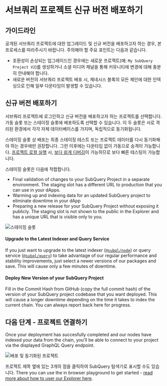 # 서브쿼리 프로젝트 신규 버전 배포하기

## 가이드라인

공개된 서브쿼리 프로젝트에 대한 업그레이드 및 신규 버전을 배포하고자 하는 경우, 본 프로세스를 따라주시기 바랍니다. 주의해야 할 주요 포인트는 다음과 같습니다.
- 호환성이 손상되는 업그레이드인 경우에는 새로운 프로젝트(예: `My SubQuery Project V2`)를 생성하거나 소셜 미디어 채널을 통해 커뮤니티에 변경에 대해 충분히 안내해야 합니다.
- 새로운 버전의 서브쿼리 프로젝트 배포 시, 제네시스 블록의 모든 체인에 대한 인덱싱으로 인해 일부 다운타임이 발생할 수 있습니다.

## 신규 버전 배포하기

서브쿼리 프로젝트에 로그인하고 신규 버전을 배포하고자 하는 프로젝트를 선택합니다. 가동 슬롯 또는 스테이징 슬롯에 배포하도록 선택할 수 있습니다. 이 두 슬롯은 서로 격리된 환경에서 각각 자체 데이터베이스를 가지며, 독립적으로 동기화됩니다.

스테이징 슬롯 상 배포는 최종 스테이징 테스트 또는 프로젝트 데이터를 다시 동기화해야 하는 경우에만 권장합니다. 그런 이후에는 다운타임 없이 가동으로 승격이 가능합니다. [프로젝트 로컬 실행](../run/run.md) 시, [보다 쉽게 디버깅](../tutorials_examples/debug-projects.md)이 가능하므로 보다 빠른 테스팅이 가능합니다.

스테이징 슬롯은 다음에 적합합니다.
* Final validation of changes to your SubQuery Project in a separate environment. The staging slot has a different URL to production that you can use in your dApps.
* Warming up and indexing data for an updated SubQuery project to eliminate downtime in your dApp
* Preparing a new release for your SubQuery Project without exposing it publicly. The staging slot is not shown to the public in the Explorer and has a unique URL that is visible only to you.

![스테이징 슬롯](/assets/img/staging_slot.png)

#### Upgrade to the Latest Indexer and Query Service

If you just want to upgrade to the latest indexer ([`@subql/node`](https://www.npmjs.com/package/@subql/node)) or query service ([`@subql/query`](https://www.npmjs.com/package/@subql/query)) to take advantage of our regular performance and stability improvements, just select a newer versions of our packages and save. This will cause only a few minutes of downtime.

#### Deploy New Version of your SubQuery Project

Fill in the Commit Hash from GitHub (copy the full commit hash) of the version of your SubQuery project codebase that you want deployed. This will cause a longer downtime depending on the time it takes to index the current chain. You can always report back here for progress.

## 다음 단계 - 프로젝트 연결하기
Once your deployment has succesfully completed and our nodes have indexed your data from the chain, you'll be able to connect to your project via the displayed GraphQL Query endpoint.

![배포 및 동기화된 프로젝트](/assets/img/projects-deploy-sync.png)

프로젝트 제목 옆에 있는 3개의 점을 클릭하여 SubQuery 탐색기로 표시할 수도 있습니다. There you can use the in browser playground to get started - [read more about how to user our Explorer here](../query/query.md).
